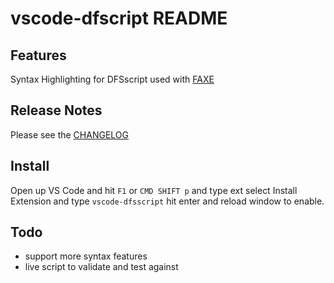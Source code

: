 # vscode-dfscript README


## Features

Syntax Highlighting for DFSscript used with [FAXE](https://github.com/heyoka/faxe)
 

## Release Notes

Please see the [CHANGELOG](./CHANGELOG.md)

## Install

Open up VS Code and hit `F1` or `CMD SHIFT p` and type ext select Install Extension and type `vscode-dfsscript` hit enter and reload window to enable.

## Todo

- support more syntax features 
- live script to validate and test against 
